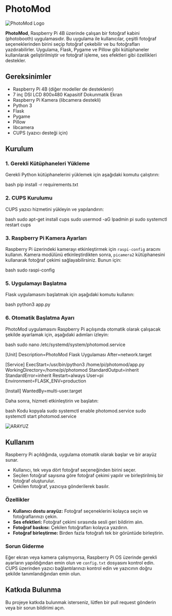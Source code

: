 # PhotoMod

![PhotoMod Logo](https://wearetheartmakers.com/us/images/2024/08/19/photomodLOGO.png)

**PhotoMod**, Raspberry Pi 4B üzerinde çalışan bir fotoğraf kabini (photobooth) uygulamasıdır. Bu uygulama ile kullanıcılar, çeşitli fotoğraf seçeneklerinden birini seçip fotoğraf çekebilir ve bu fotoğrafları yazdırabilirler. Uygulama, Flask, Pygame ve Pillow gibi kütüphaneler kullanılarak geliştirilmiştir ve fotoğraf işleme, ses efektleri gibi özellikleri destekler.

## Gereksinimler

- Raspberry Pi 4B (diğer modeller de desteklenir)
- 7 inç DSI LCD 800x480 Kapasitif Dokunmatik Ekran
- Raspberry Pi Kamera (libcamera destekli)
- Python 3
- Flask
- Pygame
- Pillow
- libcamera
- CUPS (yazıcı desteği için)


## Kurulum

### 1. Gerekli Kütüphaneleri Yükleme

Gerekli Python kütüphanelerini yüklemek için aşağıdaki komutu çalıştırın:

bash 
pip install -r requirements.txt

### 2. CUPS Kurulumu

CUPS yazıcı hizmetini yükleyin ve yapılandırın:

bash
sudo apt-get install cups
sudo usermod -aG lpadmin pi
sudo systemctl restart cups

### 3. Raspberry Pi Kamera Ayarları

Raspberry Pi üzerindeki kamerayı etkinleştirmek için `raspi-config` aracını kullanın. Kamera modülünü etkinleştirdikten sonra, `picamera2` kütüphanesini kullanarak fotoğraf çekimi sağlayabilirsiniz. Bunun için:

bash
sudo raspi-config

### 5. Uygulamayı Başlatma

Flask uygulamasını başlatmak için aşağıdaki komutu kullanın:

bash
python3 app.py

### 6. Otomatik Başlatma Ayarı

PhotoMod uygulamasını Raspberry Pi açılışında otomatik olarak çalışacak şekilde ayarlamak için, aşağıdaki adımları izleyin:

bash
sudo nano /etc/systemd/system/photomod.service

[Unit]
Description=PhotoMod Flask Uygulaması
After=network.target

[Service]
ExecStart=/usr/bin/python3 /home/pi/photomod/app.py
WorkingDirectory=/home/pi/photomod
StandardOutput=inherit
StandardError=inherit
Restart=always
User=pi
Environment=FLASK_ENV=production

[Install]
WantedBy=multi-user.target

Daha sonra, hizmeti etkinleştirin ve başlatın:

bash
Kodu kopyala
sudo systemctl enable photomod.service
sudo systemctl start photomod.service


![ARAYUZ ](https://wearetheartmakers.com/us/images/2024/08/19/photomod.jpg)

## Kullanım

Raspberry Pi açıldığında, uygulama otomatik olarak başlar ve bir arayüz sunar. 

- Kullanıcı, tek veya dört fotoğraf seçeneğinden birini seçer.
- Seçilen fotoğraf sayısına göre fotoğraf çekimi yapılır ve birleştirilmiş bir fotoğraf oluşturulur.
- Çekilen fotoğraf, yazıcıya gönderilerek basılır.

### Özellikler

- **Kullanıcı dostu arayüz:** Fotoğraf seçeneklerini kolayca seçin ve fotoğraflarınızı çekin.
- **Ses efektleri:** Fotoğraf çekimi sırasında sesli geri bildirim alın.
- **Fotoğraf baskısı:** Çekilen fotoğrafları kolayca yazdırın.
- **Fotoğraf birleştirme:** Birden fazla fotoğrafı tek bir görüntüde birleştirin.

### Sorun Giderme

Eğer ekran veya kamera çalışmıyorsa, Raspberry Pi OS üzerinde gerekli ayarların yapıldığından emin olun ve `config.txt` dosyasını kontrol edin. CUPS üzerinden yazıcı bağlantılarınızı kontrol edin ve yazıcının doğru şekilde tanımlandığından emin olun.

## Katkıda Bulunma

Bu projeye katkıda bulunmak isterseniz, lütfen bir pull request gönderin veya bir sorun bildirimi açın.
